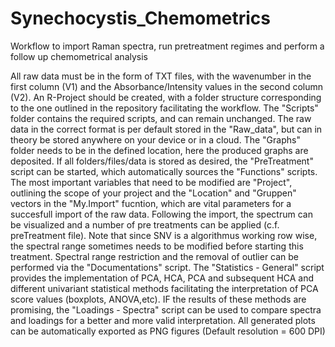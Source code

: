 # Synechocystis_Chemometrics
Workflow to import Raman spectra, run pretreatment regimes and perform a follow up chemometrical analysis

All raw data must be in the form of TXT files, with the wavenumber in the first column (V1) and the Absorbance/Intensity values in the second column (V2). An R-Project should be created, with a folder structure corresponding to the one outlined in the repository facilitating the workflow. 
The "Scripts" folder contains the required scripts, and can remain unchanged. The raw data in the correct format is per default stored in the "Raw_data", but can in theory be stored anywhere on your device or in a cloud. The "Graphs" folder needs to be in the defined location, here the produced graphs are deposited. 
If all folders/files/data is stored as desired, the "PreTreatment" script can be started, which automatically sources the "Functions" scripts. The most important variables that need to be modified are "Project", outlining the scope of your project and the "Location" and "Gruppen" vectors in the "My.Import" fucntion, which are vital parameters for a succesfull import of the raw data. Following the import, the spectrum can be visualized and a number of pre treatments can be applied (c.f. preTreatment file). Note that since SNV is a algorithmus working row wise, the spectral range sometimes needs to be modified before starting this treatment. 
Spectral range restriction and the removal of outlier can be performed via the "Documentations" script. The "Statistics - General" script provides the implementation of PCA, HCA, PCA and subsequent HCA and different univariant statistical methods facilitating the interpretation of PCA score values (boxplots, ANOVA,etc). IF the results of these methods are promising, the "Loadings - Spectra" script can be used to compare spectra and loadings for a better and more valid interpretation. 
All generated plots can be automatically exported as PNG figures (Default resolution = 600 DPI)
